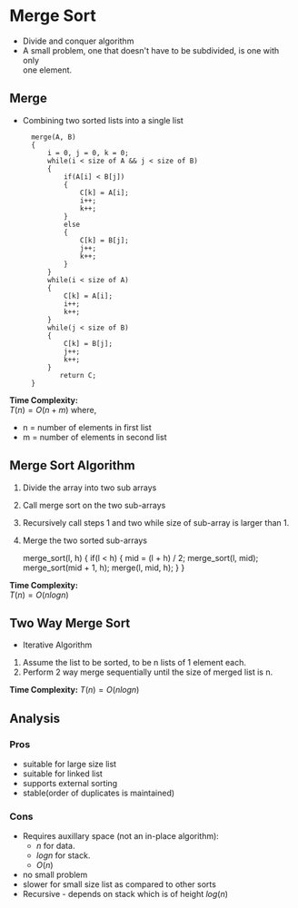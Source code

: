 # Merge Sort
* Divide and conquer algorithm
* A small problem, one that doesn't have to be subdivided, is one with only  
    one element.

## Merge 
* Combining two sorted lists into a single list
    
        merge(A, B)
        {
            i = 0, j = 0, k = 0;
            while(i < size of A && j < size of B)
            {
                if(A[i] < B[j])
                {
                    C[k] = A[i];
                    i++;
                    k++;
                }
                else
                {
                    C[k] = B[j];
                    j++;
                    k++;
                }
            }
            while(i < size of A)
            {
                C[k] = A[i];
                i++;
                k++;
            }
            while(j < size of B)
            {
                C[k] = B[j];
                j++;
                k++;
            }
               return C;
        }   

**Time Complexity:**  
$T(n) = O(n + m)$
where,
* n = number of elements in first list
* m = number of elements in second list


## Merge Sort Algorithm
1. Divide the array into two sub arrays 
2. Call merge sort on the two sub-arrays
3. Recursively call steps 1 and two while size of sub-array is larger than 1.
4. Merge the two sorted sub-arrays

    merge_sort(l, h)
    {
        if(l < h)
        {
            mid = (l + h) / 2;
            merge_sort(l, mid);
            merge_sort(mid + 1, h);
            merge(l, mid, h);
        }
    }

**Time Complexity:**  
$T(n) = O(n log n)$


## Two Way Merge Sort
* Iterative Algorithm
1. Assume the list to be sorted, to be n lists of 1 element each.
2. Perform 2 way merge sequentially until the size of merged list is n.

**Time Complexity:**
$T(n) = O(nlogn)$


## Analysis
### Pros
* suitable for large size list
* suitable for linked list
* supports external sorting
* stable(order of duplicates is maintained)

### Cons
* Requires auxillary space (not an in-place algorithm):
    * $n$ for data.
    * $logn$ for stack.
    * $O(n)$
* no small problem
* slower for small size list as compared to other sorts
* Recursive - depends on stack which is of height $log(n)$